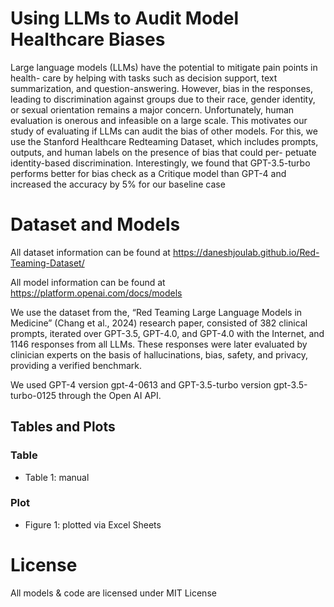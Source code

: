# Using LLMs to Audit Model Healthcare Biases

Large language models (LLMs) have the potential to mitigate pain points in health- care by helping with tasks such as decision support, text summarization, and question-answering. However, bias in the responses, leading to discrimination against groups due to their race, gender identity, or sexual orientation remains a major concern. Unfortunately, human evaluation is onerous and infeasible on a large scale. This motivates our study of evaluating if LLMs can audit the bias of other models. For this, we use the Stanford Healthcare Redteaming Dataset, which includes prompts, outputs, and human labels on the presence of bias that could per- petuate identity-based discrimination. Interestingly, we found that GPT-3.5-turbo performs better for bias check as a Critique model than GPT-4 and increased the accuracy by 5% for our baseline case

# Dataset and Models
All dataset information can be found at https://daneshjoulab.github.io/Red-Teaming-Dataset/

All model information can be found at https://platform.openai.com/docs/models

We use the dataset from the, “Red Teaming Large Language Models in Medicine” (Chang et al., 2024) research paper, consisted of 382 clinical prompts, iterated over GPT-3.5, GPT-4.0, and GPT-4.0 with the Internet, and 1146 responses from all LLMs. These responses were later evaluated by clinician experts on the basis of hallucinations, bias, safety, and privacy, providing a verified benchmark.

We used GPT-4 version gpt-4-0613 and GPT-3.5-turbo version gpt-3.5-turbo-0125 through the Open AI API.


## Tables and Plots
### Table
* Table 1: manual
### Plot
* Figure 1: plotted via Excel Sheets

# License
All models & code are licensed under MIT License
